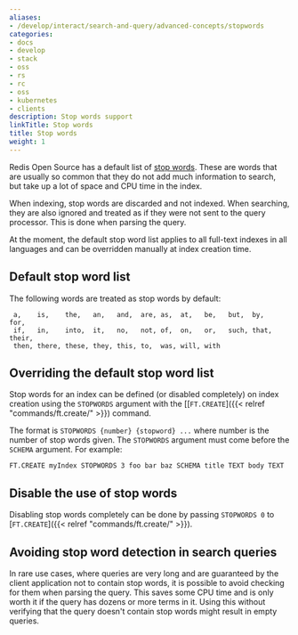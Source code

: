 ```yaml
---
aliases:
- /develop/interact/search-and-query/advanced-concepts/stopwords
categories:
- docs
- develop
- stack
- oss
- rs
- rc
- oss
- kubernetes
- clients
description: Stop words support
linkTitle: Stop words
title: Stop words
weight: 1
---
```


Redis Open Source has a default list of [stop words](https://en.wikipedia.org/wiki/Stop_words). These are words that are usually so common that they do not add much information to search, but take up a lot of space and CPU time in the index. 

When indexing, stop words are discarded and not indexed. When searching, they are also ignored and treated as if they were not sent to the query processor. This is done when parsing the query. 

At the moment, the default stop word list applies to all full-text indexes in all languages and can be overridden manually at index creation time. 

## Default stop word list

The following words are treated as stop words by default: 

```
 a,    is,    the,   an,   and,  are, as,  at,   be,   but,  by,   for,
 if,   in,    into,  it,   no,   not, of,  on,   or,   such, that, their,
 then, there, these, they, this, to,  was, will, with
```

## Overriding the default stop word list

Stop words for an index can be defined (or disabled completely) on index creation using the `STOPWORDS` argument with the [[`FT.CREATE`]({{< relref "commands/ft.create/" >}}) command.

The format is `STOPWORDS {number} {stopword} ...` where number is the number of stop words given. The `STOPWORDS` argument must come before the `SCHEMA` argument. For example:

```
FT.CREATE myIndex STOPWORDS 3 foo bar baz SCHEMA title TEXT body TEXT 
```

## Disable the use of stop words

Disabling stop words completely can be done by passing `STOPWORDS 0` to [`FT.CREATE`]({{< relref "commands/ft.create/" >}}).


## Avoiding stop word detection in search queries

In rare use cases, where queries are very long and are guaranteed by the client application not to contain stop words, it is possible to avoid checking for them when parsing the query. This saves some CPU time and is only worth it if the query has dozens or more terms in it. Using this without verifying that the query doesn't contain stop words might result in empty queries. 
